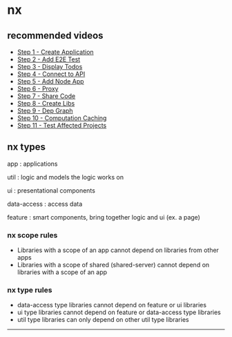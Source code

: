 # nx

## recommended videos

- [Step 1 - Create Application](https://nx.dev/latest/angular/tutorial/01-create-application)
- [Step 2 - Add E2E Test](https://nx.dev/latest/angular/tutorial/02-add-e2e-test)
- [Step 3 - Display Todos](https://nx.dev/latest/angular/tutorial/03-display-todos)
- [Step 4 - Connect to API](https://nx.dev/latest/angular/tutorial/04-connect-to-api)
- [Step 5 - Add Node App](https://nx.dev/latest/angular/tutorial/05-add-node-app)
- [Step 6 - Proxy](https://nx.dev/latest/angular/tutorial/06-proxy)
- [Step 7 - Share Code](https://nx.dev/latest/angular/tutorial/07-share-code)
- [Step 8 - Create Libs](https://nx.dev/latest/angular/tutorial/08-create-libs)
- [Step 9 - Dep Graph](https://nx.dev/latest/angular/tutorial/09-dep-graph)
- [Step 10 - Computation Caching](https://nx.dev/latest/angular/tutorial/10-computation-caching)
- [Step 11 - Test Affected Projects](https://nx.dev/latest/angular/tutorial/11-test-affected-projects)

## nx types

app
: applications

util
: logic and models the logic works on

ui
: presentational components

data-access
: access data

feature
: smart components, bring together logic and ui (ex. a page)

### nx scope rules

- Libraries with a scope of an app cannot depend on libraries from other apps
- Libraries with a scope of shared (shared-server) cannot depend on libraries with a scope of an app

### nx type rules

- data-access type libraries cannot depend on feature or ui libraries
- ui type libraries cannot depend on feature or data-access type libraries
- util type libraries can only depend on other util type libraries

---
